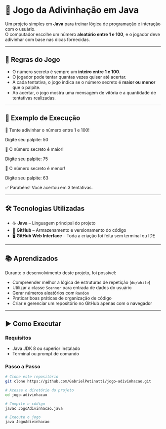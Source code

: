 # 🎲 Jogo da Adivinhação em Java

Um projeto simples em **Java** para treinar lógica de programação e interação com o usuário.  
O computador escolhe um número **aleatório entre 1 e 100**, e o jogador deve adivinhar com base nas dicas fornecidas.

---

## 📌 Regras do Jogo

- O número secreto é sempre um **inteiro entre 1 e 100**.
- O jogador pode tentar quantas vezes quiser até acertar.
- A cada tentativa, o jogo indica se o número secreto é **maior ou menor** que o palpite.
- Ao acertar, o jogo mostra uma mensagem de vitória e a quantidade de tentativas realizadas.

 ---

## 📌 Exemplo de Execução

🎯 Tente adivinhar o número entre 1 e 100!

Digite seu palpite: 50

🔼 O número secreto é maior!

Digite seu palpite: 75

🔽 O número secreto é menor!

Digite seu palpite: 63

✅ Parabéns! Você acertou em 3 tentativas.

---

## 🛠️ Tecnologias Utilizadas

- ☕ **Java** – Linguagem principal do projeto  
- 📄 **GitHub** – Armazenamento e versionamento do código  
- 🖥️ **GitHub Web Interface** – Toda a criação foi feita sem terminal ou IDE  

---

## 📚 Aprendizados

Durante o desenvolvimento deste projeto, foi possível:

- Compreender melhor a lógica de estruturas de repetição (`do/while`)  
- Utilizar a classe `Scanner` para entrada de dados do usuário  
- Gerar números aleatórios com `Random`  
- Praticar boas práticas de organização de código  
- Criar e gerenciar um repositório no GitHub apenas com o navegador  

---

## ▶️ Como Executar

### Requisitos

- Java JDK 8 ou superior instalado  
- Terminal ou prompt de comando  

### Passo a Passo

```bash
# Clone este repositório
git clone https://github.com/GabrielPetinatti/jogo-adivinhacao.git

# Acesse o diretório do projeto
cd jogo-adivinhacao

# Compile o código
javac JogoAdivinhacao.java

# Execute o jogo
java JogoAdivinhacao


